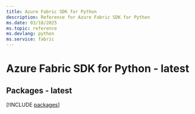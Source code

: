 ```yaml
---
title: Azure Fabric SDK for Python
description: Reference for Azure Fabric SDK for Python
ms.date: 03/18/2025
ms.topic: reference
ms.devlang: python
ms.service: fabric
---
```

# Azure Fabric SDK for Python - latest
## Packages - latest
[!INCLUDE [packages](fabric-index.md)]